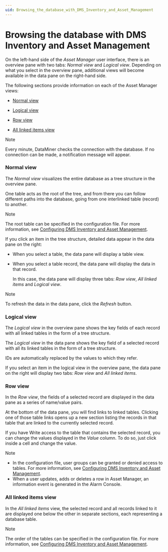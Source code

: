 ```yaml
---
uid: Browsing_the_database_with_DMS_Inventory_and_Asset_Management
---
```


# Browsing the database with DMS Inventory and Asset Management

On the left-hand side of the *Asset Manager* user interface, there is an overview pane with two tabs: *Normal view* and *Logical view*. Depending on what you select in the overview pane, additional views will become available in the data pane on the right-hand side.

The following sections provide information on each of the Asset Manager views:

- [Normal view](#normal-view)

- [Logical view](#logical-view)

- [Row view](#row-view)

- [All linked items view](#all-linked-items-view)

> [!NOTE]
> Every minute, DataMiner checks the connection with the database. If no connection can be made, a notification message will appear.

### Normal view

The *Normal view* visualizes the entire database as a tree structure in the overview pane.

One table acts as the root of the tree, and from there you can follow different paths into the database, going from one interlinked table (record) to another.

> [!NOTE]
> The root table can be specified in the configuration file. For more information, see [Configuring DMS Inventory and Asset Management](xref:Configuring_DMS_Inventory_and_Asset_Management).

If you click an item in the tree structure, detailed data appear in the data pane on the right:

- When you select a table, the data pane will display a table view.

- When you select a table record, the data pane will display the data in that record.

    In this case, the data pane will display three tabs: *Row view*, *All linked items* and *Logical view*.

> [!NOTE]
> To refresh the data in the data pane, click the *Refresh* button.

### Logical view

The *Logical view* in the overview pane shows the key fields of each record with all linked tables in the form of a tree structure.

The *Logical view* in the data pane shows the key field of a selected record with all its linked tables in the form of a tree structure.

IDs are automatically replaced by the values to which they refer.

If you select an item in the logical view in the overview pane, the data pane on the right will display two tabs: *Row view* and *All linked items*.

### Row view

In the *Row view*, the fields of a selected record are displayed in the data pane as a series of name/value pairs.

At the bottom of the data pane, you will find links to linked tables. Clicking one of those table links opens up a new section listing the records in that table that are linked to the currently selected record.

If you have Write access to the table that contains the selected record, you can change the values displayed in the *Value* column. To do so, just click inside a cell and change the value.

> [!NOTE]
> - In the configuration file, user groups can be granted or denied access to tables. For more information, see [Configuring DMS Inventory and Asset Management](xref:Configuring_DMS_Inventory_and_Asset_Management).
> - When a user updates, adds or deletes a row in Asset Manager, an information event is generated in the Alarm Console.

### All linked items view

In the *All linked items* view, the selected record and all records linked to it are displayed one below the other in separate sections, each representing a database table.

> [!NOTE]
> The order of the tables can be specified in the configuration file. For more information, see [Configuring DMS Inventory and Asset Management](xref:Configuring_DMS_Inventory_and_Asset_Management).
>
